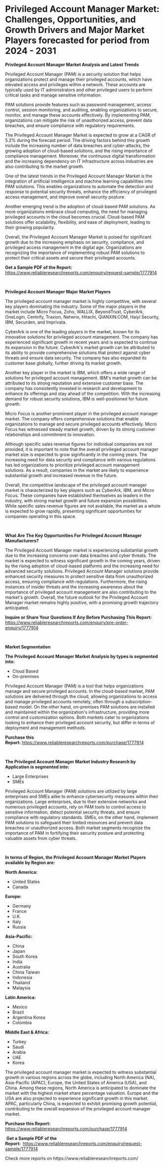 <p><h1>Privileged Account Manager Market: Challenges, Opportunities, and Growth Drivers and Major Market Players forecasted for period from 2024 - 2031</h1></p><p><strong>Privileged Account Manager Market Analysis and Latest Trends</strong></p>
<p><p>Privileged Account Manager (PAM) is a security solution that helps organizations protect and manage their privileged accounts, which have elevated access and privileges within a network. These accounts are typically used by IT administrators and other privileged users to perform critical tasks and manage sensitive information.</p><p>PAM solutions provide features such as password management, access control, session monitoring, and auditing, enabling organizations to secure, monitor, and manage these accounts effectively. By implementing PAM, organizations can mitigate the risk of unauthorized access, prevent data breaches, and ensure compliance with regulatory requirements.</p><p>The Privileged Account Manager Market is expected to grow at a CAGR of 5.2% during the forecast period. The driving factors behind this growth include the increasing number of data breaches and cyber-attacks, the growing adoption of cloud-based solutions, and the rising importance of compliance management. Moreover, the continuous digital transformation and the increasing dependency on IT infrastructure across industries are also contributing to the market growth.</p><p>One of the latest trends in the Privileged Account Manager Market is the integration of artificial intelligence and machine learning capabilities into PAM solutions. This enables organizations to automate the detection and response to potential security threats, enhance the efficiency of privileged access management, and improve overall security posture.</p><p>Another emerging trend is the adoption of cloud-based PAM solutions. As more organizations embrace cloud computing, the need for managing privileged accounts in the cloud becomes crucial. Cloud-based PAM solutions offer scalability, flexibility, and ease of deployment, leading to their growing popularity.</p><p>Overall, the Privileged Account Manager Market is poised for significant growth due to the increasing emphasis on security, compliance, and privileged access management in the digital age. Organizations are recognizing the importance of implementing robust PAM solutions to protect their critical assets and secure their privileged accounts.</p></p>
<p><strong>Get a Sample PDF of the Report:&nbsp;</strong> <a href="https://www.reliableresearchreports.com/enquiry/request-sample/1777914">https://www.reliableresearchreports.com/enquiry/request-sample/1777914</a></p>
<p>&nbsp;</p>
<p><strong>Privileged Account Manager Major Market Players</strong></p>
<p><p>The privileged account manager market is highly competitive, with several key players dominating the industry. Some of the major players in the market include Micro Focus, Zoho, WALLIX, BeyondTrust, CyberArk, OneLogin, Centrify, Traxion, Netwrix, Hitachi, QIANXIN.COM, Haiyi Security, IBM, Securden, and Imprivata.</p><p>CyberArk is one of the leading players in the market, known for its innovative solutions for privileged account management. The company has experienced significant growth in recent years and is expected to continue its expansion in the future. CyberArk's market growth can be attributed to its ability to provide comprehensive solutions that protect against cyber threats and ensure data security. The company has also expanded its customer base globally, further driving its market growth.</p><p>Another key player in the market is IBM, which offers a wide range of solutions for privileged account management. IBM's market growth can be attributed to its strong reputation and extensive customer base. The company has consistently invested in research and development to enhance its offerings and stay ahead of the competition. With the increasing demand for robust security solutions, IBM is well-positioned for future growth.</p><p>Micro Focus is another prominent player in the privileged account manager market. The company offers comprehensive solutions that enable organizations to manage and secure privileged accounts effectively. Micro Focus has witnessed steady market growth, driven by its strong customer relationships and commitment to innovation.</p><p>Although specific sales revenue figures for individual companies are not provided, it is important to note that the overall privileged account manager market size is expected to grow significantly in the coming years. The increasing need for data security and compliance with various regulations has led organizations to prioritize privileged account management solutions. As a result, companies in the market are likely to experience substantial growth and increased revenue in the future.</p><p>Overall, the competitive landscape of the privileged account manager market is characterized by key players such as CyberArk, IBM, and Micro Focus. These companies have established themselves as leaders in the industry, with strong market growth and future expansion possibilities. While specific sales revenue figures are not available, the market as a whole is expected to grow rapidly, presenting significant opportunities for companies operating in this space.</p></p>
<p>&nbsp;</p>
<p><strong>What Are The Key Opportunities For Privileged Account Manager Manufacturers?</strong></p>
<p><p>The Privileged Account Manager market is experiencing substantial growth due to the increasing concerns over data breaches and cyber threats. The market is expected to witness significant growth in the coming years, driven by the rising adoption of cloud-based platforms and the increasing need for advanced security solutions. Privileged Account Manager solutions provide enhanced security measures to protect sensitive data from unauthorized access, ensuring compliance with regulations. Furthermore, the rising instances of insider threats and the increasing awareness about the importance of privileged account management are also contributing to the market's growth. Overall, the future outlook for the Privileged Account Manager market remains highly positive, with a promising growth trajectory anticipated.</p></p>
<p><strong>Inquire or Share Your Questions If Any Before Purchasing This Report:</strong> <a href="https://www.reliableresearchreports.com/enquiry/pre-order-enquiry/1777914">https://www.reliableresearchreports.com/enquiry/pre-order-enquiry/1777914</a></p>
<p>&nbsp;</p>
<p><strong>Market Segmentation</strong></p>
<p><strong>The Privileged Account Manager Market Analysis by types is segmented into:</strong></p>
<p><ul><li>Cloud Based</li><li>On-premises</li></ul></p>
<p><p>Privileged Account Manager (PAM) is a tool that helps organizations manage and secure privileged accounts. In the cloud-based market, PAM solutions are delivered through the cloud, allowing organizations to access and manage privileged accounts remotely, often through a subscription-based model. On the other hand, on-premises PAM solutions are installed and maintained within the organization's infrastructure, providing more control and customization options. Both markets cater to organizations looking to enhance their privileged account security, but differ in terms of deployment and management methods.</p></p>
<p><strong>Purchase this Report:&nbsp;</strong><a href="https://www.reliableresearchreports.com/purchase/1777914">https://www.reliableresearchreports.com/purchase/1777914</a></p>
<p>&nbsp;</p>
<p><strong>The Privileged Account Manager Market Industry Research by Application is segmented into:</strong></p>
<p><ul><li>Large Enterprises</li><li>SMEs</li></ul></p>
<p><p>Privileged Account Manager (PAM) solutions are utilized by large enterprises and SMEs alike to enhance cybersecurity measures within their organizations. Large enterprises, due to their extensive networks and numerous privileged accounts, rely on PAM tools to control access to sensitive information, detect potential security threats, and ensure compliance with regulatory standards. SMEs, on the other hand, implement PAM solutions to safeguard their limited resources and prevent data breaches or unauthorized access. Both market segments recognize the importance of PAM in fortifying their security posture and protecting valuable assets from cyber threats.</p></p>
<p>&nbsp;</p>
<p><strong>In terms of Region, the Privileged Account Manager Market Players available by Region are:</strong></p>
<p>
    <p> <strong> North America: </strong>
        <ul>
            <li>United States</li>
            <li>Canada</li>
        </ul>
        </p> 
    <p> <strong> Europe: </strong>
        <ul>
            <li>Germany</li>
            <li>France</li>
            <li>U.K.</li>
            <li>Italy</li>
            <li>Russia</li>
        </ul>
        </p> 
    <p> <strong> Asia-Pacific: </strong>
        <ul>
            <li>China</li>
            <li>Japan</li>
            <li>South Korea</li>
            <li>India</li>
            <li>Australia</li>
            <li>China Taiwan</li>
            <li>Indonesia</li>
            <li>Thailand</li>
            <li>Malaysia</li>
        </ul>
        </p> 
    <p> <strong> Latin America: </strong>
        <ul>
            <li>Mexico</li>
            <li>Brazil</li>
            <li>Argentina Korea</li>
            <li>Colombia</li>
        </ul>
        </p> 
    <p> <strong> Middle East & Africa: </strong>
        <ul>
            <li>Turkey</li>
            <li>Saudi</li>
            <li>Arabia</li>
            <li>UAE</li>
            <li>Korea</li>
        </ul>
    </p>
    </p>
<p><p>The privileged account manager market is expected to witness substantial growth in various regions across the globe, including North America (NA), Asia-Pacific (APAC), Europe, the United States of America (USA), and China. Among these regions, North America is anticipated to dominate the market with the highest market share percentage valuation. Europe and the USA are also projected to experience significant growth in this market. APAC, particularly China, is expected to exhibit promising growth potential, contributing to the overall expansion of the privileged account manager market.</p></p>
<p><strong>Purchase this Report: </strong><a href="https://www.reliableresearchreports.com/purchase/1777914">https://www.reliableresearchreports.com/purchase/1777914</a></p>
<p>&nbsp;<strong>Get a Sample PDF of the Report:&nbsp;&nbsp;</strong><a href="https://www.reliableresearchreports.com/enquiry/request-sample/1777914">https://www.reliableresearchreports.com/enquiry/request-sample/1777914</a></p>
<p><strong></strong></p>
<p>Check more reports on https://www.reliableresearchreports.com/</p>